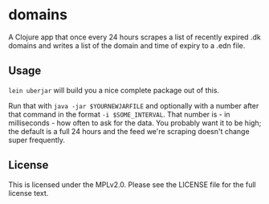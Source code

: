 # domains

A Clojure app that once every 24 hours scrapes a list of recently expired .dk domains and writes a list of the domain and time of expiry to a .edn file.

## Usage

`lein uberjar` will build you a nice complete package out of this.

Run that with `java -jar $YOURNEWJARFILE` and optionally with a number after that command in the format `-i $SOME_INTERVAL`. That number is - in milliseconds - how often to ask for the data. You probably want it to be high; the default is a full 24 hours and the feed we're scraping doesn't change super frequently.

## License

This is licensed under the MPLv2.0. Please see the LICENSE file for the full license text.

